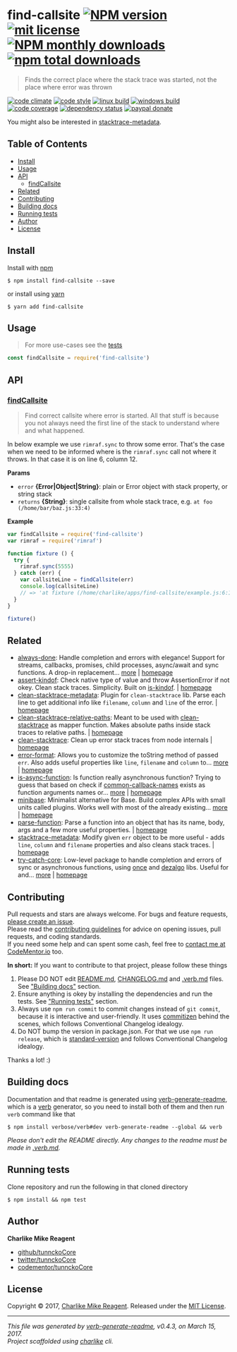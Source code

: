 # find-callsite [![NPM version](https://img.shields.io/npm/v/find-callsite.svg?style=flat)](https://www.npmjs.com/package/find-callsite) [![mit license][license-img]][license-url] [![NPM monthly downloads](https://img.shields.io/npm/dm/find-callsite.svg?style=flat)](https://npmjs.org/package/find-callsite) [![npm total downloads][downloads-img]][downloads-url]

> Finds the correct place where the stack trace was started, not the place where error was thrown

[![code climate][codeclimate-img]][codeclimate-url] 
[![code style][standard-img]][standard-url] 
[![linux build][travis-img]][travis-url] 
[![windows build][appveyor-img]][appveyor-url] 
[![code coverage][coverage-img]][coverage-url] 
[![dependency status][david-img]][david-url]
[![paypal donate][paypalme-img]][paypalme-url] 

You might also be interested in [stacktrace-metadata](https://github.com/tunnckocore/stacktrace-metadata#readme).

## Table of Contents
- [Install](#install)
- [Usage](#usage)
- [API](#api)
  * [findCallsite](#findcallsite)
- [Related](#related)
- [Contributing](#contributing)
- [Building docs](#building-docs)
- [Running tests](#running-tests)
- [Author](#author)
- [License](#license)

## Install
Install with [npm](https://www.npmjs.com/)

```
$ npm install find-callsite --save
```

or install using [yarn](https://yarnpkg.com)

```
$ yarn add find-callsite
```

## Usage
> For more use-cases see the [tests](test.js)

```js
const findCallsite = require('find-callsite')
```

## API

### [findCallsite](index.js#L43)
> Find correct callsite where error is started. All that stuff is because you not always need the first line of the stack to understand where and what happened.

In below example we use `rimraf.sync` to throw some error. That's
the case when we need to be informed where is the `rimraf.sync` call
not where it throws. In that case it is on line 6, column 12.

**Params**

* `error` **{Error|Object|String}**: plain or Error object with stack property, or string stack    
* `returns` **{String}**: single callsite from whole stack trace, e.g. `at foo (/home/bar/baz.js:33:4)`  

**Example**

```js
var findCallsite = require('find-callsite')
var rimraf = require('rimraf')

function fixture () {
  try {
    rimraf.sync(5555)
  } catch (err) {
    var callsiteLine = findCallsite(err)
    console.log(callsiteLine)
    // => 'at fixture (/home/charlike/apps/find-callsite/example.js:6:12)'
  }
}

fixture()
```

## Related
- [always-done](https://www.npmjs.com/package/always-done): Handle completion and errors with elegance! Support for streams, callbacks, promises, child processes, async/await and sync functions. A drop-in replacement… [more](https://github.com/hybridables/always-done#readme) | [homepage](https://github.com/hybridables/always-done#readme "Handle completion and errors with elegance! Support for streams, callbacks, promises, child processes, async/await and sync functions. A drop-in replacement for [async-done][] - pass 100% of its tests plus more")
- [assert-kindof](https://www.npmjs.com/package/assert-kindof): Check native type of value and throw AssertionError if not okey. Clean stack traces. Simplicity. Built on [is-kindof][]. | [homepage](https://github.com/tunnckocore/assert-kindof#readme "Check native type of value and throw AssertionError if not okey. Clean stack traces. Simplicity. Built on [is-kindof][].")
- [clean-stacktrace-metadata](https://www.npmjs.com/package/clean-stacktrace-metadata): Plugin for `clean-stacktrace` lib. Parse each line to get additional info like `filename`, `column` and `line` of the error. | [homepage](https://github.com/tunnckocore/clean-stacktrace-metadata#readme "Plugin for `clean-stacktrace` lib. Parse each line to get additional info like `filename`, `column` and `line` of the error.")
- [clean-stacktrace-relative-paths](https://www.npmjs.com/package/clean-stacktrace-relative-paths): Meant to be used with [clean-stacktrace][] as mapper function. Makes absolute paths inside stack traces to relative paths. | [homepage](https://github.com/tunnckocore/clean-stacktrace-relative-paths#readme "Meant to be used with [clean-stacktrace][] as mapper function. Makes absolute paths inside stack traces to relative paths.")
- [clean-stacktrace](https://www.npmjs.com/package/clean-stacktrace): Clean up error stack traces from node internals | [homepage](https://github.com/tunnckocore/clean-stacktrace#readme "Clean up error stack traces from node internals")
- [error-format](https://www.npmjs.com/package/error-format): Allows you to customize the toString method of passed `err`. Also adds useful properties like `line`, `filename` and `column` to… [more](https://github.com/tunnckocore/error-format#readme) | [homepage](https://github.com/tunnckocore/error-format#readme "Allows you to customize the toString method of passed `err`. Also adds useful properties like `line`, `filename` and `column` to the `err` object.")
- [is-async-function](https://www.npmjs.com/package/is-async-function): Is function really asynchronous function? Trying to guess that based on check if [common-callback-names][] exists as function arguments names or… [more](https://github.com/tunnckocore/is-async-function#readme) | [homepage](https://github.com/tunnckocore/is-async-function#readme "Is function really asynchronous function? Trying to guess that based on check if [common-callback-names][] exists as function arguments names or you can pass your custom.")
- [minibase](https://www.npmjs.com/package/minibase): Minimalist alternative for Base. Build complex APIs with small units called plugins. Works well with most of the already existing… [more](https://github.com/node-minibase/minibase#readme) | [homepage](https://github.com/node-minibase/minibase#readme "Minimalist alternative for Base. Build complex APIs with small units called plugins. Works well with most of the already existing [base][] plugins.")
- [parse-function](https://www.npmjs.com/package/parse-function): Parse a function into an object that has its name, body, args and a few more useful properties. | [homepage](https://github.com/tunnckocore/parse-function#readme "Parse a function into an object that has its name, body, args and a few more useful properties.")
- [stacktrace-metadata](https://www.npmjs.com/package/stacktrace-metadata): Modify given `err` object to be more useful - adds `line`, `column` and `filename` properties and also cleans stack traces. | [homepage](https://github.com/tunnckocore/stacktrace-metadata#readme "Modify given `err` object to be more useful - adds `line`, `column` and `filename` properties and also cleans stack traces.")
- [try-catch-core](https://www.npmjs.com/package/try-catch-core): Low-level package to handle completion and errors of sync or asynchronous functions, using [once][] and [dezalgo][] libs. Useful for and… [more](https://github.com/hybridables/try-catch-core#readme) | [homepage](https://github.com/hybridables/try-catch-core#readme "Low-level package to handle completion and errors of sync or asynchronous functions, using [once][] and [dezalgo][] libs. Useful for and used in higher-level libs such as [always-done][] to handle completion of anything.")

## Contributing
Pull requests and stars are always welcome. For bugs and feature requests, [please create an issue](https://github.com/tunnckoCore/find-callsite/issues/new).  
Please read the [contributing guidelines](CONTRIBUTING.md) for advice on opening issues, pull requests, and coding standards.  
If you need some help and can spent some cash, feel free to [contact me at CodeMentor.io](https://www.codementor.io/tunnckocore?utm_source=github&utm_medium=button&utm_term=tunnckocore&utm_campaign=github) too.

**In short:** If you want to contribute to that project, please follow these things

1. Please DO NOT edit [README.md](README.md), [CHANGELOG.md](CHANGELOG.md) and [.verb.md](.verb.md) files. See ["Building docs"](#building-docs) section.
2. Ensure anything is okey by installing the dependencies and run the tests. See ["Running tests"](#running-tests) section.
3. Always use `npm run commit` to commit changes instead of `git commit`, because it is interactive and user-friendly. It uses [commitizen][] behind the scenes, which follows Conventional Changelog idealogy.
4. Do NOT bump the version in package.json. For that we use `npm run release`, which is [standard-version][] and follows Conventional Changelog idealogy.

Thanks a lot! :)

## Building docs
Documentation and that readme is generated using [verb-generate-readme][], which is a [verb][] generator, so you need to install both of them and then run `verb` command like that

```
$ npm install verbose/verb#dev verb-generate-readme --global && verb
```

_Please don't edit the README directly. Any changes to the readme must be made in [.verb.md](.verb.md)._

## Running tests
Clone repository and run the following in that cloned directory

```
$ npm install && npm test
```

## Author
**Charlike Mike Reagent**

+ [github/tunnckoCore](https://github.com/tunnckoCore)
+ [twitter/tunnckoCore](https://twitter.com/tunnckoCore)
+ [codementor/tunnckoCore](https://codementor.io/tunnckoCore)

## License
Copyright © 2017, [Charlike Mike Reagent](https://i.am.charlike.online). Released under the [MIT License](LICENSE).

***

_This file was generated by [verb-generate-readme](https://github.com/verbose/verb-generate-readme), v0.4.3, on March 15, 2017._  
_Project scaffolded using [charlike][] cli._

[always-done]: https://github.com/hybridables/always-done
[async-done]: https://github.com/gulpjs/async-done
[base]: https://github.com/node-base/base
[charlike]: https://github.com/tunnckocore/charlike
[clean-stacktrace]: https://github.com/tunnckocore/clean-stacktrace
[commitizen]: https://github.com/commitizen/cz-cli
[common-callback-names]: https://github.com/tunnckocore/common-callback-names
[dezalgo]: https://github.com/npm/dezalgo
[is-kindof]: https://github.com/tunnckocore/is-kindof
[once]: https://github.com/isaacs/once
[standard-version]: https://github.com/conventional-changelog/standard-version
[verb-generate-readme]: https://github.com/verbose/verb-generate-readme
[verb]: https://github.com/verbose/verb

[license-url]: https://www.npmjs.com/package/find-callsite
[license-img]: https://img.shields.io/npm/l/find-callsite.svg

[downloads-url]: https://www.npmjs.com/package/find-callsite
[downloads-img]: https://img.shields.io/npm/dt/find-callsite.svg

[codeclimate-url]: https://codeclimate.com/github/tunnckoCore/find-callsite
[codeclimate-img]: https://img.shields.io/codeclimate/github/tunnckoCore/find-callsite.svg

[travis-url]: https://travis-ci.org/tunnckoCore/find-callsite
[travis-img]: https://img.shields.io/travis/tunnckoCore/find-callsite/master.svg?label=linux

[appveyor-url]: https://ci.appveyor.com/project/tunnckoCore/find-callsite
[appveyor-img]: https://img.shields.io/appveyor/ci/tunnckoCore/find-callsite/master.svg?label=windows

[coverage-url]: https://codecov.io/gh/tunnckoCore/find-callsite
[coverage-img]: https://img.shields.io/codecov/c/github/tunnckoCore/find-callsite/master.svg

[david-url]: https://david-dm.org/tunnckoCore/find-callsite
[david-img]: https://img.shields.io/david/tunnckoCore/find-callsite.svg

[standard-url]: https://github.com/feross/standard
[standard-img]: https://img.shields.io/badge/code%20style-standard-brightgreen.svg

[paypalme-url]: https://www.paypal.me/tunnckoCore
[paypalme-img]: https://img.shields.io/badge/paypal-donate-brightgreen.svg

